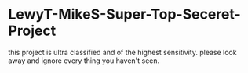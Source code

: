 # LewyT-MikeS-Super-Top-Seceret-Project
this project is ultra classified and of the highest sensitivity. please look away and ignore every thing you haven't seen.
